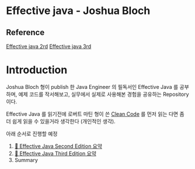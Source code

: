 # Effective java - Joshua Bloch

## Reference

[Effective java 2rd](https://www.amazon.com/Effective-Java-2nd-Joshua-Bloch/dp/0321356683)
[Effective java 3rd](https://www.amazon.com/Effective-Java-3rd-Joshua-Bloch/dp/0134685997)

# Introduction

Joshua Bloch 형이 publish 한 Java Engineer 의 필독서인 Effective Java 를 공부하며, 예제 코드를 작서해보고, 실무에서 실제로 사용해본 경험을 공유하는 Repository 이다.

Effective Java 를 읽기전에 로버트 마틴 형이 쓴 [Clean Code](https://www.amazon.com/Clean-Code-Handbook-Software-Craftsmanship/dp/0132350882) 를 먼저 읽는 다면 좀 더 쉽게 읽을 수 있을거라 생각한다 (개인적인 생각).

아래 순서로 진행할 예정

1. [:book: Effective Java Second Edition 요약](https://github.com/quddnr153/effective-java/tree/master/second-edition)
2. [:book: Effective Java Third Edition  요약](https://github.com/quddnr153/effective-java/tree/master/third-edition)
3. Summary
